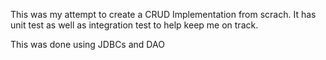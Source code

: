 This was my attempt to create a CRUD Implementation from scrach. It has unit test as well as integration test to help keep me on track.

This was done using JDBCs and DAO
